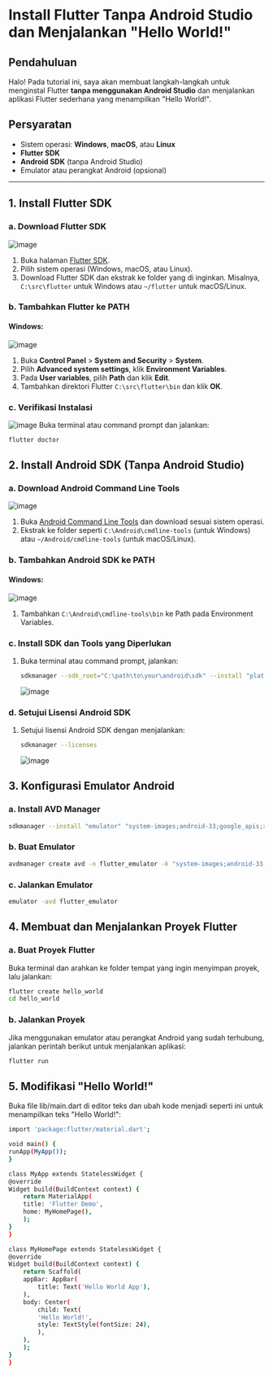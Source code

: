 # Install Flutter Tanpa Android Studio dan Menjalankan "Hello World!"

## Pendahuluan
Halo! Pada tutorial ini, saya akan membuat langkah-langkah untuk menginstal Flutter **tanpa menggunakan Android Studio** dan menjalankan aplikasi Flutter sederhana yang menampilkan "Hello World!".

## Persyaratan
- Sistem operasi: **Windows**, **macOS**, atau **Linux**
- **Flutter SDK**
- **Android SDK** (tanpa Android Studio)
- Emulator atau perangkat Android (opsional)

---

## 1. Install Flutter SDK

### a. Download Flutter SDK

![image](https://github.com/user-attachments/assets/08c759bb-ab55-4e99-9ca4-7e97abed9d7d)

1. Buka halaman [Flutter SDK](https://flutter.dev/docs/get-started/install).
2. Pilih sistem operasi (Windows, macOS, atau Linux).
3. Download Flutter SDK dan ekstrak ke folder yang di inginkan. Misalnya, `C:\src\flutter` untuk Windows atau `~/flutter` untuk macOS/Linux.

### b. Tambahkan Flutter ke PATH
#### Windows:
![image](https://github.com/user-attachments/assets/adf4f834-fe7a-4c70-8477-6613db3e8beb)
1. Buka **Control Panel** > **System and Security** > **System**.
2. Pilih **Advanced system settings**, klik **Environment Variables**.
3. Pada **User variables**, pilih **Path** dan klik **Edit**.
4. Tambahkan direktori Flutter `C:\src\flutter\bin` dan klik **OK**.

### c. Verifikasi Instalasi
![image](https://github.com/user-attachments/assets/87d9e2b4-202e-4572-837d-ae6ecd78bb1b)
Buka terminal atau command prompt dan jalankan:
```bash
flutter doctor
```

## 2. Install Android SDK (Tanpa Android Studio)

### a. Download Android Command Line Tools

![image](https://github.com/user-attachments/assets/6278e723-cb7b-4eec-a483-a5b71836fe98)

1. Buka [Android Command Line Tools](https://developer.android.com/studio#command-tools) dan download sesuai sistem operasi.
2. Ekstrak ke folder seperti `C:\Android\cmdline-tools` (untuk Windows) atau `~/Android/cmdline-tools` (untuk macOS/Linux).

### b. Tambahkan Android SDK ke PATH
#### Windows:
![image](https://github.com/user-attachments/assets/774f4eaa-0a16-43b3-9eca-8533aa28addc)
1. Tambahkan `C:\Android\cmdline-tools\bin` ke Path pada Environment Variables.


### c. Install SDK dan Tools yang Diperlukan
1. Buka terminal atau command prompt, jalankan:
    ```bash
    sdkmanager --sdk_root="C:\path\to\your\android\sdk" --install "platform-tools" "platforms;android-33" "build-tools;33.0.0"
    ```
    ![image](https://github.com/user-attachments/assets/cecb6949-5c13-41d8-9e14-2be92b76d0ec)

### d. Setujui Lisensi Android SDK
1. Setujui lisensi Android SDK dengan menjalankan:
    ```bash
    sdkmanager --licenses
    ```
    ![image](https://github.com/user-attachments/assets/5d2e4ae7-4d34-4250-ada3-ea5750892097)

## 3. Konfigurasi Emulator Android

### a. Install AVD Manager
```bash
sdkmanager --install "emulator" "system-images;android-33;google_apis;x86_64"
```

### b. Buat Emulator
```bash
avdmanager create avd -n flutter_emulator -k "system-images;android-33;google_apis;x86_64"
```

### c. Jalankan Emulator
```bash
emulator -avd flutter_emulator
```

## 4. Membuat dan Menjalankan Proyek Flutter

### a. Buat Proyek Flutter
Buka terminal dan arahkan ke folder tempat yang ingin menyimpan proyek, lalu jalankan:

```bash
flutter create hello_world
cd hello_world
```

### b. Jalankan Proyek
Jika menggunakan emulator atau perangkat Android yang sudah terhubung, jalankan perintah berikut untuk menjalankan aplikasi:

```bash
flutter run
```

## 5. Modifikasi "Hello World!"
Buka file lib/main.dart di editor teks dan ubah kode menjadi seperti ini untuk menampilkan teks "Hello World!":

```bash
import 'package:flutter/material.dart';

void main() {
runApp(MyApp());
}

class MyApp extends StatelessWidget {
@override
Widget build(BuildContext context) {
    return MaterialApp(
    title: 'Flutter Demo',
    home: MyHomePage(),
    );
}
}

class MyHomePage extends StatelessWidget {
@override
Widget build(BuildContext context) {
    return Scaffold(
    appBar: AppBar(
        title: Text('Hello World App'),
    ),
    body: Center(
        child: Text(
        'Hello World!',
        style: TextStyle(fontSize: 24),
        ),
    ),
    );
}
}
```
